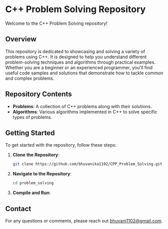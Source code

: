 # C++ Problem Solving Repository

Welcome to the C++ Problem Solving repository!

## Overview

This repository is dedicated to showcasing and solving a variety of problems using C++. It is designed to help you understand different problem-solving techniques and algorithms through practical examples. Whether you are a beginner or an experienced programmer, you'll find useful code samples and solutions that demonstrate how to tackle common and complex problems.

## Repository Contents

- **Problems**: A collection of C++ problems along with their solutions.
- **Algorithms**: Various algorithms implemented in C++ to solve specific types of problems.

## Getting Started

To get started with the repository, follow these steps:

1. **Clone the Repository**:
   ```sh
   git clone https://github.com/bhuvanika1102/CPP_Problem_Solving.git
2. **Navigate to the Repository**:
      ```sh
   cd problem_solving
3. **Compile and Run**:
      
     
  
## Contact
For any questions or comments, please reach out bhuvani1102@gmail.com.
